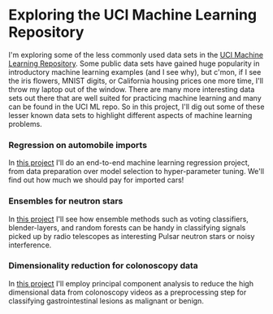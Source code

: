 # Exploring the UCI Machine Learning Repository
I'm exploring some of the less commonly used data sets in the [UCI Machine Learning Repository](https://archive.ics.uci.edu/ml/index.php). Some public data sets have gained huge popularity in introductory machine learning examples (and I see why), but c'mon, if I see the iris flowers, MNIST digits, or California housing prices one more time,  I'll throw my laptop out of the window. There are many more interesting data sets out there that are well suited for practicing machine learning and many can be found in the UCI ML repo. So in this project, I'll dig out some of these lesser known data sets to highlight different aspects of machine learning problems.

### Regression on automobile imports
In [this project](./Regression-on-automobile-imports/Automobile.ipynb) I'll do an end-to-end machine learning regression project, from data preparation over model selection to hyper-parameter tuning. We'll find out how much we should pay for imported cars!

### Ensembles for neutron stars
In [this project](./Ensembles-for-neutron-stars/Pulsars_HTRU2.ipynb) I'll see how ensemble methods such as voting classifiers, blender-layers, and random forests can be handy in classifying signals picked up by radio telescopes as interesting Pulsar neutron stars or noisy interference.

### Dimensionality reduction for colonoscopy data
In [this project](./Dimensionality-reduction-for-colonoscopy-data/Colonoscopy.ipynb) I'll employ principal component analysis to reduce the high dimensional data from colonoscopy videos as a preprocessing step for classifying gastrointestinal lesions as  malignant or benign.


